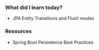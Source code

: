 ### What did I learn today?
- JPA Entity Transitions and Flush modes
### Resources
- Spring Boot Persistence Best Practices